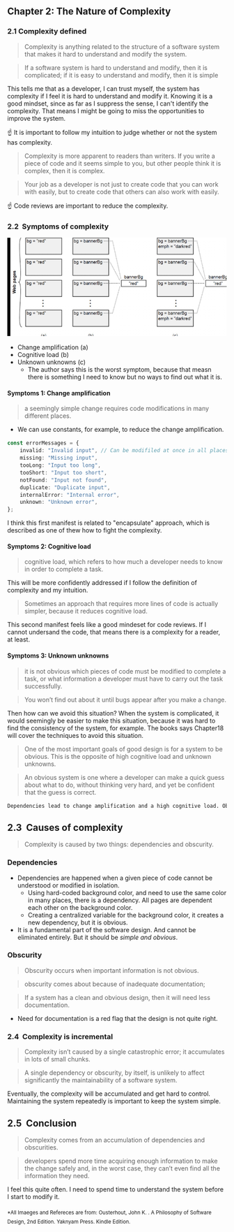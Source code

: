 ## Chapter 2: The Nature of Complexity

### 2.1 Complexity defined

> Complexity is anything related to the structure of a software system that makes it hard to understand and modify the system.

> If a software system is hard to understand and modify, then it is complicated; if it is easy to understand and modify, then it is simple

This tells me that as a developer, I can trust myself, the system has complexity if I feel it is hard to understand and modify it.
Knowing it is a good mindset, since as far as I suppress the sense, I can't identify the complexity. That means I might be going to miss the opportunities to improve the system.

☝️ It is important to follow my intuition to judge whether or not the system has complexity.

> Complexity is more apparent to readers than writers. If you write a piece of code and it seems simple to you, but other people think it is complex, then it is complex.

> Your job as a developer is not just to create code that you can work with easily, but to create code that others can also work with easily.

☝️ Code reviews are important to reduce the complexity.

### 2.2  Symptoms of complexity

![Figure2.1](./images/figure2.1.png "Figure2.1")

-   Change amplification (a)
-   Cognitive load (b)
-   Unknown unknowns (c)
    -   The author says this is the worst symptom, because that measn there is something I need to know but no ways to find out what it is.

#### Symptoms 1: Change amplification

> a seemingly simple change requires code modifications in many different places.

-   We can use constants, for example, to reduce the change amplification.

```ts
const errorMessages = {
	invalid: "Invalid input", // Can be modifiled at once in all places to be used
	missing: "Missing input",
	tooLong: "Input too long",
	tooShort: "Input too short",
	notFound: "Input not found",
	duplicate: "Duplicate input",
	internalError: "Internal error",
	unknown: "Unknown error",
};
```

I think this first manifest is related to "encapsulate" approach, which is described as one of thew how to fight the complexity.

#### Symptoms 2: Cognitive load

> cognitive load, which refers to how much a developer needs to know in order to complete a task.

This will be more confidently addressed if I follow the definition of complexity and my intuition.

> Sometimes an approach that requires more lines of code is actually simpler, because it reduces cognitive load.

This second manifest feels like a good mindeset for code reviews. If I cannot undersand the code, that means there is a complexity for a reader, at least.

#### Symptoms 3: Unknown unknowns

> it is not obvious which pieces of code must be modified to complete a task, or what information a developer must have to carry out the task successfully.

> You won’t find out about it until bugs appear after you make a change.

Then how can we avoid this situation?
When the system is complicated, it would seemingly be easier to make this situation, because it was hard to find the consistency of the system, for example. The books says Chapter18 will cover the techniques to avoid this situation.

> One of the most important goals of good design is for a system to be obvious. This is the opposite of high cognitive load and unknown unknowns.

> An obvious system is one where a developer can make a quick guess about what to do, without thinking very hard, and yet be confident that the guess is correct.


```md
Dependencies lead to change amplification and a high cognitive load. Obscurity creates unknown unknowns, and also contributes to cognitive load.
```


## 2.3  Causes of complexity

> Complexity is caused by two things: dependencies and obscurity.

### Dependencies

-  Dependencies are happened when a given piece of code cannot be understood or modified in isolation.
   - Using hard-coded background color, and need to use the same color in many places, there is a dependency. All pages are dependent each other on the background color.
   - Creating a centralized variable for the background color, it creates a new dependency, but it is obvious.
- It is a fundamental part of the software design. And cannot be eliminated entirely. But it should be _simple and obvious_.



### Obscurity

> Obscurity occurs when important information is not obvious.

> obscurity comes about because of inadequate documentation;

> If a system has a clean and obvious design, then it will need less documentation.

- Need for documentation is a red flag that the design is not quite right.



### 2.4  Complexity is incremental

> Complexity isn’t caused by a single catastrophic error; it accumulates in lots of small chunks.

> A single dependency or obscurity, by itself, is unlikely to affect significantly the maintainability of a software system.

Eventually, the complexity will be accumulated and get hard to control.
Maintaining the system repeatedly is important to keep the system simple.


## 2.5  Conclusion

> Complexity comes from an accumulation of dependencies and obscurities.

> developers spend more time acquiring enough information to make the change safely and, in the worst case, they can’t even find all the information they need.

I feel this quite often. I need to spend time to understand the system before I start to modify it. 




<sub>\*All Imaeges and Refereces are from:
Ousterhout, John K. . A Philosophy of Software Design, 2nd Edition. Yaknyam Press. Kindle Edition. </sub>
